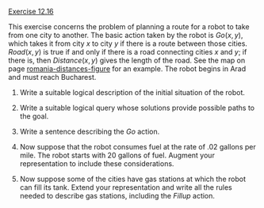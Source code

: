 [Exercise 12.16](ex_16/)

This exercise concerns the problem of planning a route for a robot to
take from one city to another. The basic action taken by the robot is
${Go}(x,y)$, which takes it from city $x$ to city $y$ if there is a
route between those cities. ${Road}(x, y)$ is true if and only if
there is a road connecting cities $x$ and $y$; if there is, then
${Distance}(x, y)$ gives the length of the road. See the map on
page [romania-distances-figure](#/) for an example. The robot begins in Arad and must
reach Bucharest.

1.  Write a suitable logical description of the initial situation of
    the robot.

2.  Write a suitable logical query whose solutions provide possible
    paths to the goal.

3.  Write a sentence describing the ${Go}$ action.

4.  Now suppose that the robot consumes fuel at the rate of .02 gallons
    per mile. The robot starts with 20 gallons of fuel. Augment your
    representation to include these considerations.

5.  Now suppose some of the cities have gas stations at which the robot
    can fill its tank. Extend your representation and write all the
    rules needed to describe gas stations, including the
    ${Fillup}$ action.
